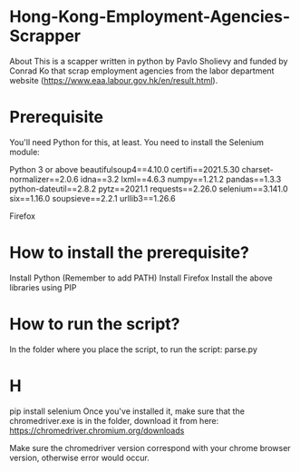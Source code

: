 # Hong-Kong-Employment-Agencies-Scrapper
About This is a scapper written in python by Pavlo Sholievy and funded by Conrad Ko that scrap employment agencies from the labor department website (https://www.eaa.labour.gov.hk/en/result.html).

# Prerequisite
You'll need Python for this, at least. You need to install the Selenium module:

Python 3 or above
beautifulsoup4==4.10.0
certifi==2021.5.30
charset-normalizer==2.0.6
idna==3.2
lxml==4.6.3
numpy==1.21.2
pandas==1.3.3
python-dateutil==2.8.2
pytz==2021.1
requests==2.26.0
selenium==3.141.0
six==1.16.0
soupsieve==2.2.1
urllib3==1.26.6

Firefox

# How to install the prerequisite?

Install Python (Remember to add PATH)
Install Firefox
Install the above libraries using PIP

# How to run the script?
In the folder where you place the script, to run the script: parse.py




# H
pip install selenium
Once you've installed it, make sure that the chromedriver.exe is in the folder, download it from here: https://chromedriver.chromium.org/downloads

Make sure the chromedriver version correspond with your chrome browser version, otherwise error would occur.
